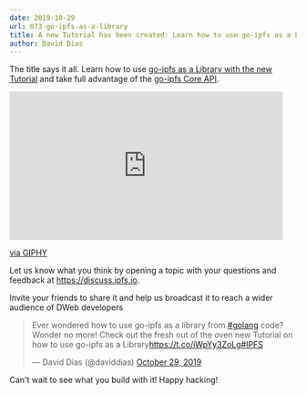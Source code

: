 ```yaml
---
date: 2019-10-29
url: 073-go-ipfs-as-a-library
title: A new Tutorial has been created: Learn how to use go-ipfs as a Library
author: David Dias
---
```


The title says it all. Learn how to use [go-ipfs as a Library with the new Tutorial](https://github.com/ipfs/go-ipfs/tree/master/docs/examples/go-ipfs-as-a-library) and take full advantage of the [go-ipfs Core API](https://godoc.org/github.com/ipfs/interface-go-ipfs-core).

<iframe src="https://giphy.com/embed/L3oy3pAktz5ExPDsQt" width="480" height="260" frameBorder="0" class="giphy-embed" allowFullScreen></iframe><p><a href="https://giphy.com/gifs/tutorial-demo-ipfs-L3oy3pAktz5ExPDsQt">via GIPHY</a></p>

Let us know what you think by opening a topic with your questions and feedback at https://discuss.ipfs.io.

Invite your friends to share it and help us broadcast it to reach a wider audience of DWeb developers

<blockquote class="twitter-tweet" data-partner="tweetdeck"><p lang="en" dir="ltr">Ever wondered how to use go-ipfs as a library from <a href="https://twitter.com/hashtag/golang?src=hash&amp;ref_src=twsrc%5Etfw">#golang</a> code? Wonder no more! Check out the fresh out of the oven new Tutorial on how to use go-ipfs as a Library<a href="https://t.co/iWpYy3ZoLg">https://t.co/iWpYy3ZoLg</a><a href="https://twitter.com/hashtag/IPFS?src=hash&amp;ref_src=twsrc%5Etfw">#IPFS</a></p>&mdash; David Dias (@daviddias) <a href="https://twitter.com/daviddias/status/1189094401974439936?ref_src=twsrc%5Etfw">October 29, 2019</a></blockquote>
<script async src="https://platform.twitter.com/widgets.js" charset="utf-8"></script>

Can't wait to see what you build with it! Happy hacking!
